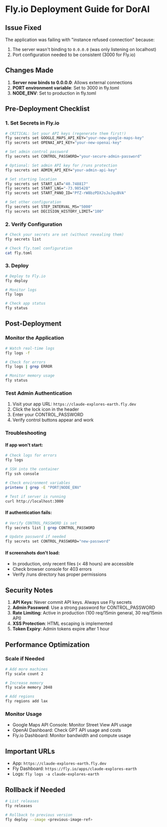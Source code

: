 # Fly.io Deployment Guide for DorAI

## Issue Fixed
The application was failing with "instance refused connection" because:
1. The server wasn't binding to `0.0.0.0` (was only listening on localhost)
2. Port configuration needed to be consistent (3000 for Fly.io)

## Changes Made
1. **Server now binds to 0.0.0.0**: Allows external connections
2. **PORT environment variable**: Set to 3000 in fly.toml
3. **NODE_ENV**: Set to production in fly.toml

## Pre-Deployment Checklist

### 1. Set Secrets in Fly.io
```bash
# CRITICAL: Set your API keys (regenerate them first!)
fly secrets set GOOGLE_MAPS_API_KEY="your-new-google-maps-key"
fly secrets set OPENAI_API_KEY="your-new-openai-key"

# Set admin control password
fly secrets set CONTROL_PASSWORD="your-secure-admin-password"

# Optional: Set admin API key for /runs protection
fly secrets set ADMIN_API_KEY="your-admin-api-key"

# Set starting location
fly secrets set START_LAT="40.748817"
fly secrets set START_LNG="-73.985428"
fly secrets set START_PANO_ID="PfZ-rW8bzPDXJsJuJqsBVA"

# Set other configuration
fly secrets set STEP_INTERVAL_MS="5000"
fly secrets set DECISION_HISTORY_LIMIT="100"
```

### 2. Verify Configuration
```bash
# Check your secrets are set (without revealing them)
fly secrets list

# Check fly.toml configuration
cat fly.toml
```

### 3. Deploy
```bash
# Deploy to Fly.io
fly deploy

# Monitor logs
fly logs

# Check app status
fly status
```

## Post-Deployment

### Monitor the Application
```bash
# Watch real-time logs
fly logs -f

# Check for errors
fly logs | grep ERROR

# Monitor memory usage
fly status
```

### Test Admin Authentication
1. Visit your app URL: `https://claude-explores-earth.fly.dev`
2. Click the lock icon in the header
3. Enter your CONTROL_PASSWORD
4. Verify control buttons appear and work

### Troubleshooting

#### If app won't start:
```bash
# Check logs for errors
fly logs

# SSH into the container
fly ssh console

# Check environment variables
printenv | grep -E "PORT|NODE_ENV"

# Test if server is running
curl http://localhost:3000
```

#### If authentication fails:
```bash
# Verify CONTROL_PASSWORD is set
fly secrets list | grep CONTROL_PASSWORD

# Update password if needed
fly secrets set CONTROL_PASSWORD="new-password"
```

#### If screenshots don't load:
- In production, only recent files (< 48 hours) are accessible
- Check browser console for 403 errors
- Verify /runs directory has proper permissions

## Security Notes

1. **API Keys**: Never commit API keys. Always use Fly secrets
2. **Admin Password**: Use a strong password for CONTROL_PASSWORD
3. **Rate Limiting**: Active in production (100 req/15min general, 30 req/15min API)
4. **XSS Protection**: HTML escaping is implemented
5. **Token Expiry**: Admin tokens expire after 1 hour

## Performance Optimization

### Scale if Needed
```bash
# Add more machines
fly scale count 2

# Increase memory
fly scale memory 2048

# Add regions
fly regions add lax
```

### Monitor Usage
- Google Maps API Console: Monitor Street View API usage
- OpenAI Dashboard: Check GPT API usage and costs
- Fly.io Dashboard: Monitor bandwidth and compute usage

## Important URLs
- App: `https://claude-explores-earth.fly.dev`
- Fly Dashboard: `https://fly.io/apps/claude-explores-earth`
- Logs: `fly logs -a claude-explores-earth`

## Rollback if Needed
```bash
# List releases
fly releases

# Rollback to previous version
fly deploy --image <previous-image-ref>
```